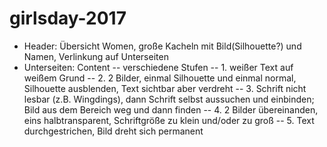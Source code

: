 ﻿# girlsday-2017
- Header: Übersicht Women, große Kacheln mit Bild(Silhouette?) und Namen, Verlinkung auf Unterseiten
- Unterseiten: Content
		-- verschiedene Stufen
		-- 1. weißer Text auf weißem Grund
		-- 2. 2 Bilder, einmal Silhouette und einmal normal, Silhouette ausblenden, Text sichtbar aber verdreht
		-- 3. Schrift nicht lesbar (z.B. Wingdings), dann Schrift selbst aussuchen und einbinden; Bild aus dem Bereich weg und dann finden
		-- 4. 2 Bilder übereinanden, eins halbtransparent, Schriftgröße zu klein und/oder zu groß
		-- 5. Text durchgestrichen, Bild dreht sich permanent